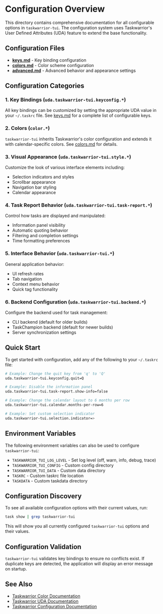 # Configuration Overview

This directory contains comprehensive documentation for all configurable options in `taskwarrior-tui`. The configuration system uses Taskwarrior's User Defined Attributes (UDA) feature to extend the base functionality.

## Configuration Files

- **[keys.md](keys.md)** - Key binding configuration
- **[colors.md](colors.md)** - Color scheme configuration  
- **[advanced.md](advanced.md)** - Advanced behavior and appearance settings

## Configuration Categories

### 1. Key Bindings (`uda.taskwarrior-tui.keyconfig.*`)

All key bindings can be customized by setting the appropriate UDA value in your `~/.taskrc` file. See [keys.md](keys.md) for a complete list of configurable keys.

### 2. Colors (`color.*`)

`taskwarrior-tui` inherits Taskwarrior's color configuration and extends it with calendar-specific colors. See [colors.md](colors.md) for details.

### 3. Visual Appearance (`uda.taskwarrior-tui.style.*`)

Customize the look of various interface elements including:
- Selection indicators and styles
- Scrollbar appearance
- Navigation bar styling
- Calendar appearance

### 4. Task Report Behavior (`uda.taskwarrior-tui.task-report.*`)

Control how tasks are displayed and manipulated:
- Information panel visibility
- Automatic quoting behavior
- Filtering and completion settings
- Time formatting preferences

### 5. Interface Behavior (`uda.taskwarrior-tui.*`)

General application behavior:
- UI refresh rates
- Tab navigation
- Context menu behavior
- Quick tag functionality

### 6. Backend Configuration (`uda.taskwarrior-tui.backend.*`)

Configure the backend used for task management:
- CLI backend (default for older builds)
- TaskChampion backend (default for newer builds)
- Server synchronization settings

## Quick Start

To get started with configuration, add any of the following to your `~/.taskrc` file:

```bash
# Example: Change the quit key from 'q' to 'Q'
uda.taskwarrior-tui.keyconfig.quit=Q

# Example: Disable the information panel
uda.taskwarrior-tui.task-report.show-info=false

# Example: Change the calendar layout to 6 months per row
uda.taskwarrior-tui.calendar.months-per-row=6

# Example: Set custom selection indicator
uda.taskwarrior-tui.selection.indicator=>
```

## Environment Variables

The following environment variables can also be used to configure `taskwarrior-tui`:

- `TASKWARRIOR_TUI_LOG_LEVEL` - Set log level (off, warn, info, debug, trace)
- `TASKWARRIOR_TUI_CONFIG` - Custom config directory
- `TASKWARRIOR_TUI_DATA` - Custom data directory
- `TASKRC` - Custom taskrc file location
- `TASKDATA` - Custom taskdata directory

## Configuration Discovery

To see all available configuration options with their current values, run:

```bash
task show | grep taskwarrior-tui
```

This will show you all currently configured `taskwarrior-tui` options and their values.

## Configuration Validation

`taskwarrior-tui` validates key bindings to ensure no conflicts exist. If duplicate keys are detected, the application will display an error message on startup.

## See Also

- [Taskwarrior Color Documentation](https://taskwarrior.org/docs/color/)
- [Taskwarrior UDA Documentation](https://taskwarrior.org/docs/udas/)
- [Taskwarrior Configuration Documentation](https://taskwarrior.org/docs/configuration/)